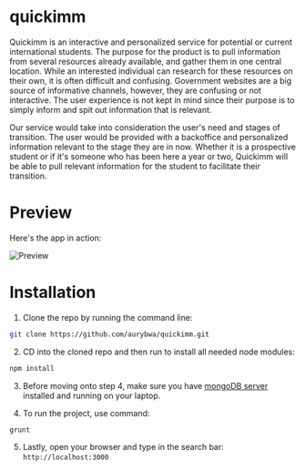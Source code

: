 # quickimm

Quickimm is an interactive and personalized service for potential or current international students. The purpose for the product is to pull information from several resources already available, and gather them in one central location.
While an interested individual can research for these resources on their own, it is often difficult and confusing. Government websites are a big source of informative channels, however, they are confusing or not interactive. The user experience is not kept in mind since their purpose is to simply inform and spit out information that is relevant.

Our service would take into consideration the user's need and stages of transition. The user would be provided with a backoffice and personalized information relevant to the stage they are in now. Whether it is a prospective student or if it's someone who has been here a year or two, Quickimm will be able to pull relevant information for the student to facilitate their transition.
# Preview
Here's the app in action:

![Preview](https://github.com/uwarwaga/quickimm/raw/master/public/img/quickimm.gif)

# Installation

1. Clone the repo by running the command line:
```bash
git clone https://github.com/aurybwa/quickimm.git
```
2. CD into the cloned repo and then run to install all needed node modules:
```bash
npm install
```
3. Before moving onto step 4, make sure you have [mongoDB server](https://docs.mongodb.com/manual/installation/) installed and running on your laptop.

4. To run the project, use command:
```bash
grunt
```
5. Lastly, open your browser and type in the search bar:
```http://localhost:3000```
